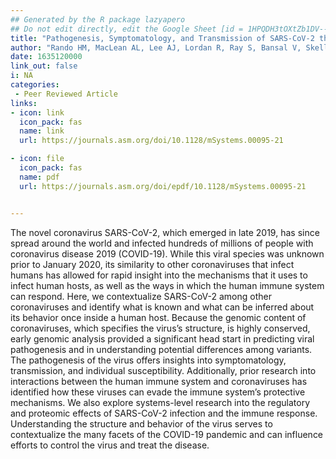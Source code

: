 ```yaml
---
## Generated by the R package lazyapero
## Do not edit directly, edit the Google Sheet [id = 1HPQDH3tOXtZb1DV--8wR9CKAzUz5aywWc2vM3OQ5SrU]
title: "Pathogenesis, Symptomatology, and Transmission of SARS-CoV-2 through Analysis of Viral Genomics and Structure"
author: "Rando HM, MacLean AL, Lee AJ, Lordan R, Ray S, Bansal V, Skelly AN, Sell E, Dziak JJ, Shinholster L, **D'Agostino McGowan L**, Ben Guebila M, Wellhausen N, Knyazev S, Boca SM, Capone S, Qi Y, Park Y, Mai D, Sun Y, Boerckel JD, Brueffer C, Byrd JB, Kamil JP, Wang J, Velazquez R, Szeto GL, Barton JP, Goel RR, Mangul S, Lubiana T; COVID-19 Review Consortium Vikas Bansal, John P. Barton, Simina M. Boca, Joel D. Boerckel, Christian Brueffer, James Brian Byrd, Stephen Capone, Shikta Das, Anna Ada Dattoli, John J. Dziak, Jeffrey M. Field, Soumita Ghosh, Anthony Gitter, Rishi Raj Goel, Casey S. Greene, Marouen Ben Guebila, Daniel S. Himmelstein, Fengling Hu, Nafisa M. Jadavji, Jeremy P. Kamil, Sergey Knyazev, Likhitha Kolla, Alexandra J. Lee, Ronan Lordan, Tiago Lubiana, Temitayo Lukan, Adam L. MacLean, David Mai, Serghei Mangul, David Manheim, Lucy D’Agostino McGowan, Amruta Naik, YoSon Park, Dimitri Perrin, Yanjun Qi, Diane N. Rafizadeh, Bharath Ramsundar, Halie M. Rando, Sandipan Ray, Michael P. Robson, Vincent Rubinetti, Elizabeth Sell, Lamonica Shinholster, Ashwin N. Skelly, Yuchen Sun, Yusha Sun, Gregory L. Szeto, Ryan Velazquez, Jinhui Wang, Nils Wellhausen, Gitter A, Greene CS"
date: 1635120000
link_out: false
i: NA
categories:
 - Peer Reviewed Article
links:
- icon: link
  icon_pack: fas
  name: link
  url: https://journals.asm.org/doi/10.1128/mSystems.00095-21

- icon: file
  icon_pack: fas
  name: pdf
  url: https://journals.asm.org/doi/epdf/10.1128/mSystems.00095-21


---
```


The novel coronavirus SARS-CoV-2, which emerged in late 2019, has since spread around the world and infected hundreds of millions of people with coronavirus disease 2019 (COVID-19). While this viral species was unknown prior to January 2020, its similarity to other coronaviruses that infect humans has allowed for rapid insight into the mechanisms that it uses to infect human hosts, as well as the ways in which the human immune system can respond. Here, we contextualize SARS-CoV-2 among other coronaviruses and identify what is known and what can be inferred about its behavior once inside a human host. Because the genomic content of coronaviruses, which specifies the virus’s structure, is highly conserved, early genomic analysis provided a significant head start in predicting viral pathogenesis and in understanding potential differences among variants. The pathogenesis of the virus offers insights into symptomatology, transmission, and individual susceptibility. Additionally, prior research into interactions between the human immune system and coronaviruses has identified how these viruses can evade the immune system’s protective mechanisms. We also explore systems-level research into the regulatory and proteomic effects of SARS-CoV-2 infection and the immune response. Understanding the structure and behavior of the virus serves to contextualize the many facets of the COVID-19 pandemic and can influence efforts to control the virus and treat the disease.

